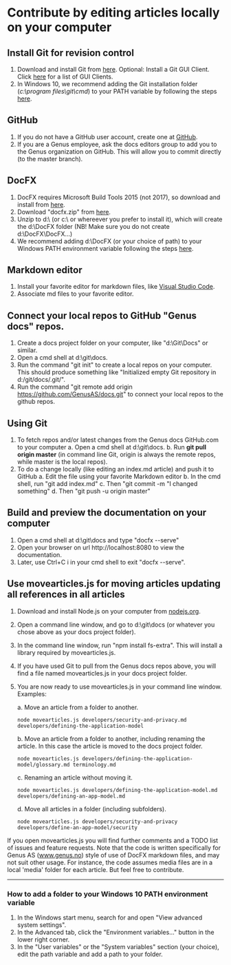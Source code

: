 # Contribute by editing articles locally on your computer

## Install Git for revision control
1. Download and install Git from [here](https://git-scm.com/downloads). Optional: Install a Git GUI Client. Click [here](https://git-scm.com/downloads/guis) for a list of GUI Clients.
2. In Windows 10, we recommend adding the Git installation folder (_c:\program files\git\cmd_) to your PATH variable by following the steps [here](#how-to-add-a-folder-to-your-windows-10-path-environment-variable).

## GitHub
1. If you do not have a GitHub user account, create one at [GitHub](https://www.github.com).
2. If you are a Genus employee, ask the docs editors group to add you to the Genus organization on GitHub. This will allow you to commit directly (to the master branch).

## DocFX
1. DocFX requires Microsoft Build Tools 2015 (not 2017), so download and install from [here](https://www.microsoft.com/en-us/download/details.aspx?id=48159).
2. Download "docfx.zip" from [here](https://github.com/dotnet/docfx/releases).
3. Unzip to d:\ (or c:\ or whereever you prefer to install it), which will create the d:\DocFX folder (NB! Make sure you do not create d:\DocFX\DocFX…)
4. We recommend adding d:\DocFX (or your choice of path) to your Windows PATH environment variable following the steps [here](#how-to-add-a-folder-to-your-windows-10-path-environment-variable).

## Markdown editor
1. Install your favorite editor for markdown files, like [Visual Studio Code](https://code.visualstudio.com/download).
2. Associate md files to your favorite editor.

## Connect your local repos to GitHub "Genus docs" repos.
1. Create a docs project folder on your computer, like "d:\Git\Docs" or similar.
2. Open a cmd shell at d:\git\docs.
3. Run the command "git init" to create a local repos on your computer. This should produce something like "Initialized empty Git repository in d:/git/docs/.git/".
4. Run the command "git remote add origin https://github.com/GenusAS/docs.git" to connect your local repos to the github repos.

## Using Git
1. To fetch repos and/or latest changes from the Genus docs GitHub.com to your computer
   a. Open a cmd shell at d:\git\docs.
   b. Run **git pull origin master** (in command line Git, origin is always the remote repos, while master is the local repos).
2. To do a change locally (like editing an index.md article) and push it to GitHub
   a. Edit the file using your favorite Markdown editor
   b. In the cmd shell, run "git add index.md"
   c. Then "git commit -m "I changed something"
   d. Then "git push -u origin master"

## Build and preview the documentation on your computer
1. Open a cmd shell at d:\git\docs and type "docfx --serve"
2. Open your browser on url http://localhost:8080 to view the documentation.
3. Later, use Ctrl+C i in your cmd shell to exit "docfx --serve".

## Use movearticles.js for moving articles updating all references in all articles
1. Download and install Node.js on your computer from [nodejs.org](https://nodejs.org/).
2. Open a command line window, and go to d:\git\docs (or whatever you chose above as your docs project folder).
3. In the command line window, run "npm install fs-extra". This will install a library required by movearticles.js.
4. If you have used Git to pull from the Genus docs repos above, you will find a file named movearticles.js in your docs project folder.
5. You are now ready to use movearticles.js in your command line window. Examples:

   a. Move an article from a folder to another.
      ```
      node movearticles.js developers/security-and-privacy.md developers/defining-the-application-model
      ```
   b. Move an article from a folder to another, including renaming the article. In this case the article is moved to the docs project folder.
      ```
      node movearticles.js developers/defining-the-application-model/glossary.md terminology.md
      ```
   c. Renaming an article without moving it.
      ```
      node movearticles.js developers/defining-the-application-model.md developers/defining-an-app-model.md
      ```
   d. Move all articles in a folder (including subfolders).
      ```
      node movearticles.js developers/security-and-privacy developers/define-an-app-model/security
      ```
If you open movearticles.js you will find further comments and a TODO list of issues and feature requests. Note that the code is written specifically for Genus AS (www.genus.no) style of use of DocFX markdown files, and may not suit other usage. For instance, the code assumes media files are in a local 'media' folder for each article. But feel free to contribute.

---

### How to add a folder to your Windows 10 PATH environment variable
1. In the Windows start menu, search for and open "View advanced system settings".
2. In the Advanced tab, click the "Environment variables…" button in the lower right corner.
3. In the "User variables" or the "System variables" section (your choice), edit the path variable and add a path to your folder.
